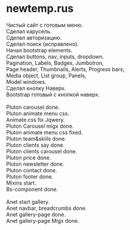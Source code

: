  # newtemp.rus

Чистый сайт с готовым меню.<br>
Сделал карусель.<br>
Сделал авторизацию.<br>
Сделал поиск (исправлено).<br>
Начал bootstrap elements.<br>
Сделал buttons, nav, inputs, dropdown.<br>
Pagination, Labels, Badges, Jumbotron,<br>
Page header, Thumbnails, Alerts, Progress bars,<br>
Media object, List group, Panels,<br>
Model windows.<br>
Сделал кнопку Наверх.<br>
Bootstrap готовый с кнопкой наверх.<br><br>
Pluton carousel done.<br>
Pluton animate menu css.<br>
Animate.css fix Jqwery.<br>
Pluton Carousel migx done.<br>
Pluton animate menu css fixed.<br>
Pluton team&skiils done.<br>
Pluton clients say done.<br>
Pluton clients carousel done.<br>
Pluton price done.<br>
Pluton newsletter done.<br>
Pluton contact done.<br>
Pluton footer done.<br>
Mixins start.<br>
Bs-component done.<br><br>
Anet start gallery. <br>
Anet navbar, breadcrumbs done. <br>
Anet gallery-page done. <br>
Anet gallery-page Migx done. <br>